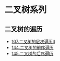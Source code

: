 # 二叉树系列

## 二叉树的遍历
- [107.二叉树的层次遍历II](../算法/107二叉树的层次遍历II.md)
- [144.二叉树的前序遍历](../算法/144二叉树的前序遍历.md)
- [145.二叉树的后序遍历](../算法/145二叉树的后序遍历.md)